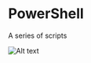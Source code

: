 # PowerShell
A series of scripts

![Alt text](https://github.com/WiredPulse/PoSh-R2/blob/master/Screenshots/4-Filter.PNG?raw=true "Optional Title")
